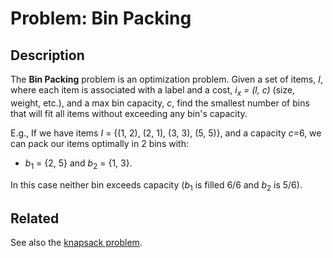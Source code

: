 # Problem: Bin Packing

## Description

The **Bin Packing** problem is an optimization problem. Given a set of items, $I$, where each item is associated with a label and a cost, *i<sub>x</sub> = (l, c)* (size, weight, etc.), and a max bin capacity, *c*, find the smallest number of bins that will fit all items without exceeding any bin's capacity.

E.g.,
If we have items *I* = {(1, 2), (2, 1), (3, 3), (5, 5)}, and a capacity *c*=6, we can pack our items optimally in 2 bins with:
* *b*<sub>1</sub> = {2, 5} and *b*<sub>2</sub> = {1, 3}.

In this case neither bin exceeds capacity (*b*<sub>1</sub> is filled 6/6 and *b*<sub>2</sub> is 5/6).

## Related
See also the [knapsack problem](https://github.com/joshuaguerin/Answer-Set-Programming-Algorithms/tree/master/Knapsack).